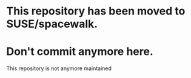 # This repository has been moved to SUSE/spacewalk.

# Don't commit anymore here.
This repository is not anymore maintained
